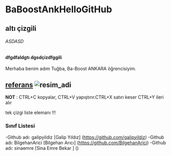 # BaBoostAnkHelloGitHub 
## altı çizgili
###### ASDASD
#### dfgdfaldgtı dgsdçizdfggili

Merhaba benim adım Tuğba, Ba-Boost ANKARA öğrencisiyim. 

[referans](https://guides.github.com/pdfs/markdown-cheatsheet-online.pdf)
![resim_adi](https://raw.githubusercontent.com/gist/ManulMax/2d20af60d709805c55fd784ca7cba4b9/raw/bcfeac7604f674ace63623106eb8bb8471d844a6/github.gif)
----
**NOT** : CTRL+C kopyalar, CTRL+V yapıştırır.CTRL+X satırı keser CTRL+Y ileri alır 
  
  tek çizgi liste elemanı !!!
  ### Sınıf Listesi 
  -Github adı: galipyildiz [Galip Yıldız] (https://github.com/galipyildiz)
  -Github adı: BilgehanArici [Bilgehan Arıcı] (https://github.com/BilgehanArici)
  -Github adı: sinaemre [Sina Emre Bekar ] ()
